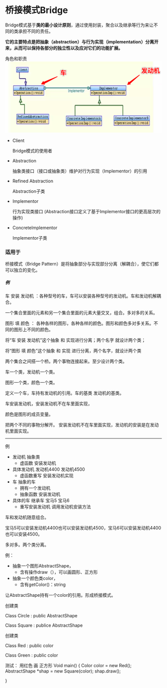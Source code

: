# 桥接模式Bridge

Bridge模式基于**类的最小设计原则**，通过使用封装，聚合以及继承等行为来让不同的类承担不同的责任。

**它的主要特点是把抽象（abstraction）与行为实现（implementation）分离开来，从而可以保持各部分的独立性以及应对它们的功能扩展。**

角色和职责
![image-20200427111618469](assets/image-20200427111618469.png)



- Client

   Bridge模式的使用者

- Abstraction

    抽象类接口（接口或抽象类）维护对行为实现（Implementor）的引用

- Refined Abstraction

   Abstraction子类

- Implementor

    行为实现类接口 (Abstraction接口定义了基于Implementor接口的更高层次的操作)

- ConcreteImplementor

  Implementor子类

### 适用于

桥接模式（Bridge Pattern）是将抽象部分与实现部分分离（解耦合），使它们都可以独立的变化。

##### 例

车  安装  发动机 ：各种型号的车，车可以安装各种型号的发动机。车和发动机解耦合。

一个集合里面的元素和另一个集合里面的元素大量交叉，组合。多对多的关系。

图形  填  颜色 ： 各种各样的图形，各种各样的颜色。图形和颜色多对多关系。不同的图形上不同的颜色。

将“车  安装  发动机”这个抽象  和  实现进行分离；两个名字  就设计两个类；

将“图形  填  颜色”这个抽象  和  实现  进行分离，两个名字，就设计两个类



两个集合之间搭一个桥。两个事物连接起来。至少设计两个类。

车一个类，发动机一个类。

图形一个类，颜色一个类。

定义一个车，车持有发动机的引用。车的基类 发动机的基类。

车安装发动机，安装发动机不在车里面实现，

颜色是图形的成员变量。

把两个不同的事物分解开。 安装发动机不在车里面实现，发动机的安装是在发动机里面实现。

---

例

- 发动机 抽象类
  - 虚函数 安装发动机
- 具体发动机    发动机4400  发动机4500
  - 虚函数重写 安装发动机实现
- 车 抽象的车
  - 拥有一个发动机
  - 抽象函数 安装发动机 
- 具体的车 继承车    宝马5  宝马6 
  - 重写安装发动机 调用发动机安装方法

车和发动机随意组合。

宝马5可以安装发动机4400也可以安装发动机4500，宝马6可以安装发动机4400也可以安装4500。

多对多。两个类分离。

例：

- 抽象一个图形AbstractShape，
  - 含有操作draw（），可以画圆形、正方形
- 抽象一个颜色类color，
  - 含有getColor()：string

让AbstractShape持有一个color的引用。形成桥接模式。

创建类 	

Class Circle : public AbstractShape

Class Square : publice AbstractShape

创建类

Class Red : public color

Class Green : public color

测试： 用红色 画 正方形
Void main()
{
	Color color = new Red();
	AbstractShape *shap = new Square(color);
	shap.draw();

}